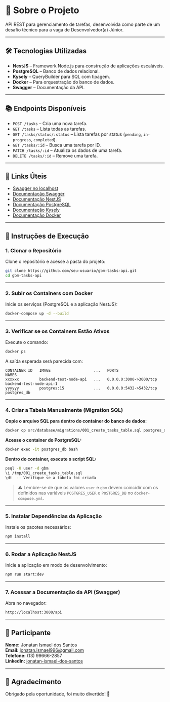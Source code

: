 # 📌 Sobre o Projeto  
API REST para gerenciamento de tarefas, desenvolvida como parte de um desafio técnico para a vaga de Desenvolvedor(a) Júnior.

---

## 🛠 Tecnologias Utilizadas
- **NestJS** – Framework Node.js para construção de aplicações escaláveis.  
- **PostgreSQL** – Banco de dados relacional.  
- **Kysely** – QueryBuilder para SQL com tipagem.  
- **Docker** – Para orquestração do banco de dados.  
- **Swagger** – Documentação da API.

---

## 📚 Endpoints Disponíveis
- `POST /tasks` – Cria uma nova tarefa.  
- `GET /tasks` – Lista todas as tarefas.  
- `GET /tasks/status/:status` – Lista tarefas por status (`pending`, `in-progress`, `completed`).  
- `GET /tasks/:id` – Busca uma tarefa por ID.  
- `PATCH /tasks/:id` – Atualiza os dados de uma tarefa.  
- `DELETE /tasks/:id` – Remove uma tarefa.

---

## 🔗 Links Úteis
- [Swagger no localhost](http://localhost:3000/api)  
- [Documentação Swagger](https://swagger.io/docs)  
- [Documentação NestJS](https://docs.nestjs.com)  
- [Documentação PostgreSQL](https://www.postgresql.org/docs)  
- [Documentação Kysely](https://kysely.dev/docs/intro)  
- [Documentação Docker](https://docs.docker.com/build-cloud)

---

## 🚀 Instruções de Execução

### 1. Clonar o Repositório  
Clone o repositório e acesse a pasta do projeto:  
```bash
git clone https://github.com/seu-usuario/gbm-tasks-api.git
cd gbm-tasks-api
```

---

### 2. Subir os Containers com Docker  
Inicie os serviços (PostgreSQL e a aplicação NestJS):  
```bash
docker-compose up -d --build
```

---

### 3. Verificar se os Containers Estão Ativos  
Execute o comando:
```bash
docker ps
```

A saída esperada será parecida com:

```
CONTAINER ID   IMAGE                   ...   PORTS                    NAMES
xxxxxx         backend-test-node-api   ...   0.0.0.0:3000->3000/tcp   backend-test-node-api-1
yyyyyy         postgres:15             ...   0.0.0.0:5432->5432/tcp   postgres_db
```

---

### 4. Criar a Tabela Manualmente (Migration SQL)

**Copie o arquivo SQL para dentro do container do banco de dados:**
```bash
docker cp src/database/migrations/001_create_tasks_table.sql postgres_db:/tmp/001_create_tasks_table.sql
```

**Acesse o container do PostgreSQL:**
```bash
docker exec -it postgres_db bash
```

**Dentro do container, execute o script SQL:**
```bash
psql -U user -d gbm
\i /tmp/001_create_tasks_table.sql
\dt  -- Verifique se a tabela foi criada
```

> ⚠️ Lembre-se de que os valores `user` e `gbm` devem coincidir com os definidos nas variáveis `POSTGRES_USER` e `POSTGRES_DB` no `docker-compose.yml`.

---

### 5. Instalar Dependências da Aplicação  
Instale os pacotes necessários:
```bash
npm install
```

---

### 6. Rodar a Aplicação NestJS  
Inicie a aplicação em modo de desenvolvimento:
```bash
npm run start:dev
```

---

### 7. Acessar a Documentação da API (Swagger)  
Abra no navegador:
```
http://localhost:3000/api
```

---

## 👤 Participante  
**Nome:** Jonatan Ismael dos Santos  
**Email:** jonatan.ismael996@gmail.com  
**Telefone:** (13) 99666-2857  
**LinkedIn:** [jonatan-ismael-dos-santos](https://www.linkedin.com/in/jonatan-ismael-dos-santos-182326219/)

---

## 🙏 Agradecimento  
Obrigado pela oportunidade, foi muito divertido! 🚀